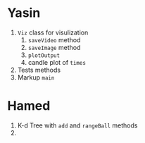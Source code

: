 Yasin
=====
1. `Viz` class for visulization
    1. `saveVideo` method
    1. `saveImage` method
    1. `plotOutput`
    1. candle plot of `times`
1. Tests methods
1. Markup `main`

Hamed
=====
1. K-d Tree with `add` and `rangeBall` methods
1. 

